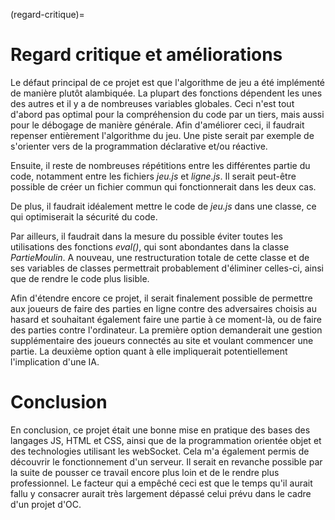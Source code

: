 (regard-critique)=

# Regard critique et améliorations

Le défaut principal de ce projet est que l'algorithme de jeu a été implémenté de manière plutôt alambiquée. La plupart des fonctions dépendent les unes des autres et il y a de nombreuses variables globales. Ceci n'est tout d'abord pas optimal pour la compréhension du code par un tiers, mais aussi pour le débogage de manière générale. Afin d'améliorer ceci, il faudrait repenser entièrement l'algorithme du jeu. Une piste serait par exemple de s'orienter vers de la programmation déclarative et/ou réactive. 

Ensuite, il reste de nombreuses répétitions entre les différentes partie du code, notamment entre les fichiers <em>jeu.js</em> et <em>ligne.js</em>. Il serait peut-être possible de créer un fichier commun qui fonctionnerait dans les deux cas.

De plus, il faudrait idéalement mettre le code de <em>jeu.js</em> dans une classe, ce qui optimiserait la sécurité du code.

Par ailleurs, il faudrait dans la mesure du possible éviter toutes les utilisations des fonctions <em>eval()</em>, qui sont abondantes dans la classe <em>PartieMoulin</em>. A nouveau, une restructuration totale de cette classe et de ses variables de classes permettrait probablement d'éliminer celles-ci, ainsi que de rendre le code plus lisible.

Afin d'étendre encore ce projet, il serait finalement possible de permettre aux joueurs de faire des parties en ligne contre des adversaires choisis au hasard et souhaitant également faire une partie à ce moment-là, ou de faire des parties contre l'ordinateur. La première option demanderait une gestion supplémentaire des joueurs connectés au site et voulant commencer une partie. La deuxième option quant à elle impliquerait potentiellement l'implication d'une IA. 

# Conclusion

En conclusion, ce projet était une bonne mise en pratique des bases des langages JS, HTML et CSS, ainsi que de la programmation orientée objet et des technologies utilisant les webSocket. Cela m'a également permis de découvrir le fonctionnement d'un serveur. 
Il serait en revanche possible par la suite de pousser ce travail encore plus loin et de le rendre plus professionnel. Le facteur qui a empêché ceci est que le temps qu'il aurait fallu y consacrer aurait très largement dépassé celui prévu dans le cadre d'un projet d'OC.
